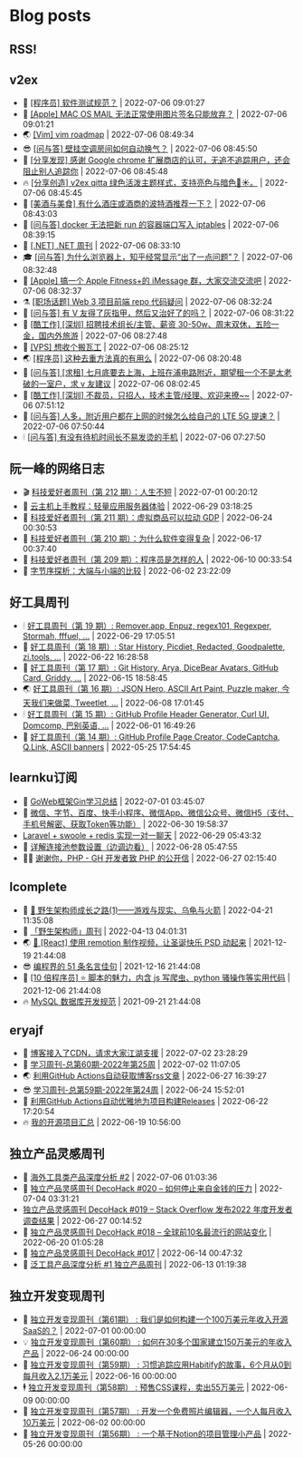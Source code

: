 # Blog posts
## RSS!



## v2ex

<!-- v2ex:START  -->
- 🫶 [[程序员] 软件测试规范？](https://www.v2ex.com/t/864479#reply1) | 2022-07-06 09:01:27 
- 🧰 [[Apple] MAC OS MAIL 无法正常使用图片签名只能放弃？](https://www.v2ex.com/t/864478#reply1) | 2022-07-06 09:01:21 
- 🌏 [[Vim] vim roadmap](https://www.v2ex.com/t/864476#reply0) | 2022-07-06 08:49:34 
- 😎 [[问与答] 壁挂空调房间如何自动换气？](https://www.v2ex.com/t/864475#reply0) | 2022-07-06 08:45:50 
- 💂 [[分享发现] 感谢 Google chrome 扩展商店的认可，无追不追踪用户，还会阻止别人追踪你](https://www.v2ex.com/t/864474#reply1) | 2022-07-06 08:45:48 
- 🔥 [[分享创造] v2ex qitta 绿色活泼主题样式，支持亮色与暗色🌙☀️。](https://www.v2ex.com/t/864473#reply4) | 2022-07-06 08:45:45 
- 🦅 [[美酒与美食] 有什么酒庄或酒商的波特酒推荐一下？](https://www.v2ex.com/t/864472#reply0) | 2022-07-06 08:43:03 
- 🙉 [[问与答] docker 无法把新 run 的容器端口写入 iptables](https://www.v2ex.com/t/864471#reply0) | 2022-07-06 08:39:15 
- 💫 [[.NET] .NET 周刊](https://www.v2ex.com/t/864470#reply0) | 2022-07-06 08:33:10 
- 🎓 [[问与答] 为什么浏览器上，知乎经常显示“出了一点问题”？](https://www.v2ex.com/t/864469#reply0) | 2022-07-06 08:32:48 
- 🗽 [[Apple] 搞一个 Apple Fitness+的 iMessage 群，大家交流交流吧](https://www.v2ex.com/t/864468#reply2) | 2022-07-06 08:32:37 
- ⚗️ [[职场话题] Web 3 项目前端 repo 代码疑问](https://www.v2ex.com/t/864467#reply12) | 2022-07-06 08:32:24 
- 🦍 [[问与答] 有 V 友得了灰指甲，然后又治好了的吗？](https://www.v2ex.com/t/864466#reply0) | 2022-07-06 08:31:22 
- 🤩 [[酷工作] [深圳] 招聘技术组长/主管、薪资 30-50w、周末双休，五险一金，国内外旅游](https://www.v2ex.com/t/864465#reply0) | 2022-07-06 08:27:48 
- 🙉 [[VPS] 想收个搬瓦工](https://www.v2ex.com/t/864463#reply0) | 2022-07-06 08:25:12 
- 🌏 [[程序员] 这种去重方法真的有用么](https://www.v2ex.com/t/864461#reply3) | 2022-07-06 08:20:48 
- 🐘 [[问与答] [求租] 七月底要去上海，上班在浦电路附近，期望租一个不是太老破的一室户，求 v 友建议](https://www.v2ex.com/t/864458#reply1) | 2022-07-06 08:02:45 
- 🧰 [[酷工作] [深圳] 不裁员，只招人，技术主管/经理、欢迎来撩~~](https://www.v2ex.com/t/864456#reply0) | 2022-07-06 07:51:12 
- 💃 [[问与答] 人多，附近用户都在上网的时候怎么给自己的 LTE 5G 提速？](https://www.v2ex.com/t/864455#reply6) | 2022-07-06 07:50:44 
- 🕯 [[问与答] 有没有待机时间长不易发烫的手机](https://www.v2ex.com/t/864450#reply0) | 2022-07-06 07:27:50 <!-- v2ex:END -->

## 阮一峰的网络日志

<!-- ruanyf:START -->
- 🎬 [科技爱好者周刊（第 212 期）：人生不短](http://www.ruanyifeng.com/blog/2022/07/weekly-issue-212.html) | 2022-07-01 00:20:12 
- 💄 [云主机上手教程：轻量应用服务器体验](http://www.ruanyifeng.com/blog/2022/06/cloud-server-getting-started-tutorial.html) | 2022-06-29 03:18:25 
- 🐎 [科技爱好者周刊（第 211 期）：虚拟商品可以拉动 GDP](http://www.ruanyifeng.com/blog/2022/06/weekly-issue-211.html) | 2022-06-24 00:30:53 
- 🤔 [科技爱好者周刊（第 210 期）：为什么软件变得复杂](http://www.ruanyifeng.com/blog/2022/06/weekly-issue-210.html) | 2022-06-17 00:37:40 
- 🧠 [科技爱好者周刊（第 209 期）：程序员是怎样的人](http://www.ruanyifeng.com/blog/2022/06/weekly-issue-209.html) | 2022-06-10 00:33:54 
- 🎃 [字节序探析：大端与小端的比较](http://www.ruanyifeng.com/blog/2022/06/endianness-analysis.html) | 2022-06-02 23:22:09 <!-- ruanyf:END -->

## 好工具周刊

<!-- bestxtools:START -->
- 🕯 [好工具周刊（第 19 期）: Remover.app, Enpuz, regex101, Regexper, Stormah, fffuel, ...](https://discuss-cn.bestxtools.com/d/56/1) | 2022-06-29 17:05:51 
- 🦩 [好工具周刊（第 18 期）: Star History, Picdiet, Redacted, Goodpalette, zi.tools, ...](https://discuss-cn.bestxtools.com/d/47/1) | 2022-06-22 16:28:58 
- 🦄 [好工具周刊（第 17 期）: Git History, Arya, DiceBear Avatars, GitHub Card, Griddy, ...](https://discuss-cn.bestxtools.com/d/43/1) | 2022-06-15 18:58:45 
- 🌏 [好工具周刊（第 16 期）: JSON Hero, ASCII Art Paint, Puzzle maker, 今天我们来做菜, Tweetlet, ...](https://discuss-cn.bestxtools.com/d/42/1) | 2022-06-08 17:01:45 
- 🕯 [好工具周刊（第 15 期）: GitHub Profile Header Generator, Curl UI, Domcomp, 巴别英语, ...](https://discuss-cn.bestxtools.com/d/40/1) | 2022-06-01 16:49:26 
- 📝 [好工具周刊（第 14 期）: GitHub Profile Page Creator, CodeCaptcha, Q.Link, ASCII banners](https://discuss-cn.bestxtools.com/d/39/1) | 2022-05-25 17:54:45 <!-- bestxtools:END -->


## learnku订阅

<!-- learnku:START -->
- 🦅 [GoWeb框架Gin学习总结](https://learnku.com/articles/69259) | 2022-07-01 03:45:07 
- 🦅 [微信、字节、百度、快手小程序、微信App、微信公众号、微信H5（支付、手机号解密、获取Token等功能）](https://learnku.com/articles/69235) | 2022-06-30 19:58:37 
-  [Laravel + swoole + redis 实现一对一聊天](https://learnku.com/articles/69154) | 2022-06-29 05:43:32 
- 🌈 [详解连接池参数设置（边调边看）](https://learnku.com/articles/69111) | 2022-06-28 05:47:55 
- 🧑‍🏫 [谢谢你，PHP - GH 开发者致 PHP 的公开信](https://learnku.com/php/t/69054) | 2022-06-27 02:15:40 <!-- learnku:END -->



## lcomplete

<!-- lcomplete:START -->
- 🫶 [🐒 野生架构师成长之路&lpar;1&rpar;——游戏与现实、乌龟与火箭](http://codelc.com/post/growup/s01/) | 2022-04-21 11:35:08 
- 🧰 [「野生架构师」周刊](http://codelc.com/post/essay/%E9%87%8E%E7%94%9F%E6%9E%B6%E6%9E%84%E5%B8%88%E5%91%A8%E5%88%8A%E4%BB%8B%E7%BB%8D/) | 2022-04-13 04:01:31 
- 🌏 [🎄 [React] 使用 remotion 制作视频，让圣诞快乐 PSD 动起来](http://codelc.com/post/dev/js/remotion/) | 2021-12-19 21:44:08 
- 😎 [编程界的 51 条名言佳句](http://codelc.com/post/dev/thinking/quotes/) | 2021-12-16 21:44:08 
- 💂 [[10 倍程序员] ⭐ 脚本的魅力，内含 js 写爬虫、python 骚操作等实用代码](http://codelc.com/post/dev/10x/script/) | 2021-12-06 21:44:08 
- 🔥 [MySQL 数据库开发规范](http://codelc.com/post/dev/db/mysql_standard/) | 2021-09-21 21:44:08 <!-- lcomplete:END -->

## eryajf

<!-- eryajf:START -->
- 🫶 [博客接入了CDN，请求大家江湖支援](https://wiki.eryajf.net/pages/5f559d/) | 2022-07-02 23:28:29 
- 🧰 [学习周刊-总第60期-2022年第25周](https://wiki.eryajf.net/pages/bff449/) | 2022-07-02 11:07:05 
- 🌏 [利用GitHub Actions自动获取博客rss文章](https://wiki.eryajf.net/pages/1b1ba3/) | 2022-06-27 16:39:27 
- 😎 [学习周刊-总第59期-2022年第24周](https://wiki.eryajf.net/pages/b0bdd0/) | 2022-06-24 15:52:01 
- 💂 [利用GitHub Actions自动优雅地为项目构建Releases](https://wiki.eryajf.net/pages/f3e878/) | 2022-06-22 17:20:54 
- 🔥 [我的开源项目汇总](https://wiki.eryajf.net/pages/67892e/) | 2022-06-19 10:56:00 <!-- eryajf:END -->



## 独立产品灵感周刊

<!-- DecoHack:START -->
- 🦣 [海外工具类产品深度分析 #2](https://www.decohack.com/Post/746) | 2022-07-06 01:03:36 
- 🤡 [独立产品灵感周刊 DecoHack #020 – 如何停止来自金钱的压力](https://www.decohack.com/Post/728) | 2022-07-04 03:31:21 
-  [独立产品灵感周刊 DecoHack #019 – Stack Overflow 发布2022 年度开发者调查结果](https://www.decohack.com/Post/699) | 2022-06-27 00:14:52 
- 🐲 [独立产品灵感周刊 DecoHack #018 – 全球前10名最流行的网站变化](https://www.decohack.com/Post/680) | 2022-06-20 01:05:28 
- 🦅 [独立产品灵感周刊 DecoHack #017](https://www.decohack.com/Post/663) | 2022-06-14 00:47:32 
- 🧰 [泛工具产品深度分析 #1 独立产品周刊](https://www.decohack.com/Post/653) | 2022-06-13 01:19:38 <!-- DecoHack:END -->

## 独立开发变现周刊

<!-- easyindie:START -->
- 💂 [独立开发变现周刊（第61期） : 我们是如何构建一个100万美元年收入开源SaaS的？](https://www.ezindie.com/weekly/issue-61) | 2022-07-01 00:00:00 
- 💡 [独立开发变现周刊（第60期） : 如何在30多个国家建立150万美元的年收入产品](https://www.ezindie.com/weekly/issue-60) | 2022-06-24 00:00:00 
- 🌋 [独立开发变现周刊（第59期） : 习惯追踪应用Habitify的故事，6个月从0到每月收入2.1万美元](https://www.ezindie.com/weekly/issue-59) | 2022-06-16 00:00:00 
- 🕴 [独立开发变现周刊（第58期） : 预售CSS课程，卖出55万美元](https://www.ezindie.com/weekly/issue-58) | 2022-06-09 00:00:00 
- 🎊 [独立开发变现周刊（第57期） : 开发一个免费照片编辑器，一个人每月收入10万美元](https://www.ezindie.com/weekly/issue-57) | 2022-06-02 00:00:00 
- 🤔 [独立开发变现周刊（第56期） : 一个基于Notion的项目管理小产品](https://www.ezindie.com/weekly/issue-56) | 2022-05-26 00:00:00 <!-- easyindie:END -->



